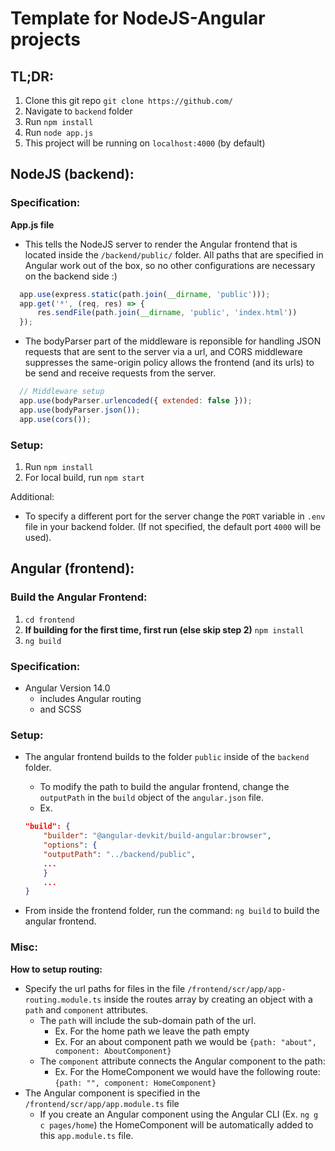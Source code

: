 # Template for NodeJS-Angular projects

## TL;DR:

1. Clone this git repo ```git clone https://github.com/```
2. Navigate to ```backend``` folder
3. Run ```npm install```
4. Run ```node app.js```
5. This project will be running on ```localhost:4000``` (by default)

## NodeJS (backend):

### Specification:

 **App.js file**
  - This tells the NodeJS server to render the Angular frontend that is located inside  the ```/backend/public/``` folder. All paths that are specified in Angular work out of the box, so no other configurations are necessary on the backend side :)
  ``` JavaScript
    app.use(express.static(path.join(__dirname, 'public')));
    app.get('*', (req, res) => {
        res.sendFile(path.join(__dirname, 'public', 'index.html'))
    });
  ```

  - The bodyParser part of the middleware is reponsible for handling JSON requests that are sent to the server via a url, and CORS middleware suppresses the same-origin policy allows the frontend (and its urls) to be send and receive requests from the server.
  ``` Javascript
    // Middleware setup
    app.use(bodyParser.urlencoded({ extended: false }));
    app.use(bodyParser.json());
    app.use(cors());
  ```

### Setup:

 1. Run ```npm install```
 2. For local build, run ```npm start``` 

 Additional:

 - To specify a different port for the server change the ```PORT``` variable in ```.env``` file in your backend folder. (If not specified, the default port ```4000``` will be used).

## Angular (frontend):

### Build the Angular Frontend:
1. ```cd frontend```
2. **If building for the first time, first run (else skip step 2)** ```npm install``` 
2. ```ng build```

### Specification:
 - Angular Version 14.0
    - includes Angular routing
    - and SCSS

### Setup:
 - The angular frontend builds to the folder ```public``` inside of the ```backend``` folder.
    - To modify the path to build the angular frontend, change the ```outputPath``` in the ```build``` object of the ```angular.json``` file.
    - Ex.   
    ```JSON
    "build": {
        "builder": "@angular-devkit/build-angular:browser",
        "options": {
        "outputPath": "../backend/public",
        ...
        }
        ...
    }
    ```
   
 - From inside the frontend folder, run the command: ```ng build``` to build the angular frontend.

### Misc:
 **How to setup routing:**
  - Specify the url paths for files in the file ```/frontend/scr/app/app-routing.module.ts``` inside the routes array by creating an object with a ```path``` and ```component``` attributes. 
    - The ```path``` will include the sub-domain path of the url.
        - Ex. For the home path we leave the path empty
        - Ex. For an about component path we would be ```{path: "about", component: AboutComponent}```
    - The ```component``` attribute connects the Angular component to the path:
        - Ex. For the HomeComponent we would have the following route: ```{path: "", component: HomeComponent}```
  - The Angular component is specified in the ```/frontend/scr/app/app.module.ts``` file
    - If you create an Angular component using the Angular CLI (Ex. ```ng g c pages/home```) the HomeComponent will be automatically added to this ```app.module.ts``` file.